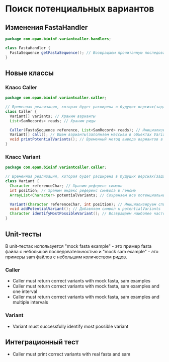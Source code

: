 # Поиск потенциальных вариантов

## Изменения FastaHandler
```java
package com.epam.bioinf.variantcaller.handlers;

class FastaHandler {
  FastaSequence getFastaSequence(); // Возвращаем прочитанную последовательность
}
```

## Новые классы

### Класс Caller
```java
package com.epam.bioinf.variantcaller.caller;

// Временная реализация, которая будет расширена в будущих версиях(задача про метрики)
class Caller {
  Variant[] variants; // Храним варианты
  List<SamRecords> reads; // Храним риды

  Caller(FastaSequence reference, List<SamRecord> reads); // Инициализируем массив вариантов объектами Variant с пустыми массивами внутри
  Variant[] call(); // Ищем варианты(заполняем массивы в объектах Variant) и возвращаем реузльтат
  void printPotentialVariants(); // Временный метод вывода вариантов в консоль
}
```

### Класс Variant
```java
package com.epam.bioinf.variantcaller.caller;

// Временная реализация, которая будет расширена в будущих версиях(задача про метрики)
class Variant {
  Character referenceChar; // Храним референс символ
  int position; // Храним индекс референс символа в геноме
  ArrayList<Character> potentialVariants; // Сохраняем все потенциальные варианты

  Variant(Character referenceChar, int position); // Инициализируем список
  void addPotentialVariant(); // Добавляем символ к potentialVariants
  Character identifyMostPossibleVariant(); // Возвращаем наиболее часто встречающийся символ
}
```

## Unit-тесты

В unit-тестах используется "mock fasta example" - это пример fasta файла с небольшой последовательностью
и "mock sam example" - это примеры sam файлов с небольшим количеством ридов.

### Caller

* Caller must return correct variants with mock fasta, sam examples
* Caller must return correct variants with mock fasta, sam examples and one interval
* Caller must return correct variants with mock fasta, sam examples and multiple intervals

### Variant

* Variant must successfully identify most possible variant

## Интеграционный тест

* Caller must print correct variants with real fasta and sam
